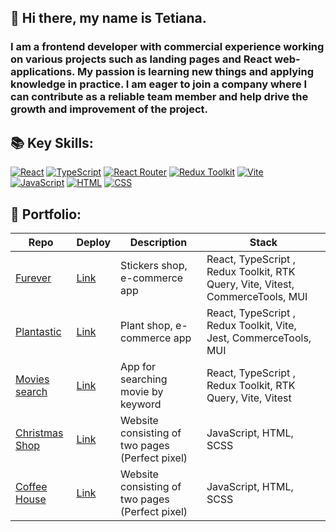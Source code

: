 ## 👋 Hi there, my name is Tetiana.

### I am a frontend developer with commercial experience working on various projects such as landing pages and React web-applications. My passion is learning new things and applying knowledge in practice. I am eager to join a company where I can contribute as a reliable team member and help drive the growth and improvement of the project.  

## 📚 Key Skills:  
  
[![React](https://img.shields.io/badge/-React-61DAFB?style=flat-square&logo=react&logoColor=black)](https://react.dev/) 
[![TypeScript](https://img.shields.io/badge/-TypeScript-3178C6?style=flat-square&logo=typescript&logoColor=white)](https://www.typescriptlang.org/) 
[![React Router](https://img.shields.io/badge/-React%20Router-CA4245?style=flat-square&logo=react-router&logoColor=white)](https://reactrouter.com/) 
[![Redux Toolkit](https://img.shields.io/badge/-Redux%20Toolkit-764ABC?style=flat-square&logo=redux&logoColor=white)](https://redux-toolkit.js.org/) 
[![Vite](https://img.shields.io/badge/-Vite-646CFF?style=flat-square&logo=vite&logoColor=white)](https://vitejs.dev/)  
[![JavaScript](https://img.shields.io/badge/-JavaScript-F7DF1E?style=flat-square&logo=javascript&logoColor=black)](https://developer.mozilla.org/en-US/docs/Web/JavaScript) 
[![HTML](https://img.shields.io/badge/-HTML-E34F26?style=flat-square&logo=html5&logoColor=white)](https://developer.mozilla.org/en-US/docs/Web/HTML)
[![CSS](https://img.shields.io/badge/-CSS-1572B6?style=flat-square&logo=css3&logoColor=white)](https://developer.mozilla.org/en-US/docs/Web/CSS) 

## 🚀 Portfolio:  

| Repo | Deploy | Description | Stack |
| ----------- | ----------- | ----------- | ----------- |
| [Furever](https://github.com/binary-apple/e-commerce) | [Link](https://tmb-furever.vercel.app/) | Stickers shop, e-commerce app | React, TypeScript , Redux Toolkit, RTK Query, Vite, Vitest, CommerceTools, MUI |
| [Plantastic](https://github.com/frrrolova/e-commerce) | [Link](https://plantastic-green-shop.netlify.app/) | Plant shop, e-commerce app | React, TypeScript , Redux Toolkit, Vite, Jest, CommerceTools, MUI |
| [Movies search](https://github.com/tanykos/movies-search) | [Link](https://tanykos-movies-search.netlify.app/) | App for searching movie by keyword | React, TypeScript , Redux Toolkit, RTK Query, Vite, Vitest |
| [Christmas Shop](https://github.com/tanykos/christmas-shop) | [Link](https://tanykos.github.io/christmas-shop/) | Website consisting of two pages (Perfect pixel) | JavaScript, HTML, SCSS |
| [Coffee House](https://github.com/tanykos/coffee-house) | [Link](https://tanykos.github.io/coffee-house/) | Website consisting of two pages (Perfect pixel) | JavaScript, HTML, SCSS |












